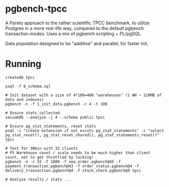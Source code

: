 # pgbench-tpcc

A Pareto approach to the rather scientific TPCC benchmark, to utilize Postgres in a more real-life way, compared to the
default pgbench transaction modes. Uses a mix of pgbench scripting + PL/pgSQL. 

Data population designed to be "additive" and parallel, for faster init.

# Running

```
createdb tpcc

psql -f 0_schema.sql 

# Init dataset with a size of 4*100=400 "warehouses" (1 WH ~ 110MB of data and indexes)
pgbench -n -f 1_init_data.pgbench -c 4 -t 100 

# Ensure stats collected
vacuumdb --analyze -j 4 --schema public tpcc

# Ensure pg_stat_statements, reset stats
psql -c "create extension if not exists pg_stat_statements" -c "select pg_stat_reset(), pg_stat_reset_shared(), pg_stat_statements_reset()" tpcc

# Test for 30min with 32 clients
# PS Warehouse count / scale needs to be much higher than client count, not to get throttled by locking!
pgbench -n -c 32 -T 1800 -f new_order.pgbench@45 -f payment_transaction.pgbench@43 -f order_status.pgbench@4 -f delivery_transaction.pgbench@4 -f stock_check.pgbench@4 tpcc

# Analyze results / stats ...
```
